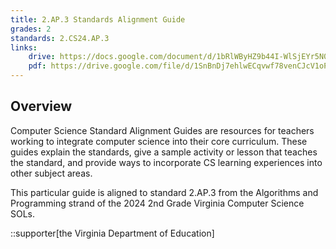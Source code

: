 ```yaml
---
title: 2.AP.3 Standards Alignment Guide
grades: 2
standards: 2.CS24.AP.3
links:
    drive: https://docs.google.com/document/d/1bRlWByHZ9b44I-WlSjEYr5N0BWiC6D5-AirQIW-MLSU/edit?usp=drive_link
    pdf: https://drive.google.com/file/d/1SnBnDj7ehlwECqvwf78venCJcV1oPZ-U/view?usp=drive_link
---
```


## Overview

Computer Science Standard Alignment Guides are resources for teachers working to integrate computer science into their core curriculum. These guides explain the standards, give a sample activity or lesson that teaches the standard, and provide ways to incorporate CS learning experiences into other subject areas. 

This particular guide is aligned to standard 2.AP.3 from the Algorithms and Programming strand of the 2024 2nd Grade Virginia Computer Science SOLs.

::supporter[the Virginia Department of Education]